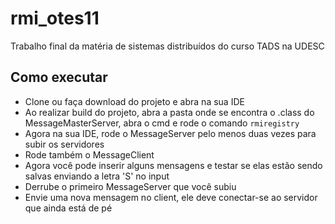 # rmi_otes11
 Trabalho final da matéria de sistemas distribuídos do curso TADS na UDESC
 
## Como executar
 - Clone ou faça download do projeto e abra na sua IDE
 - Ao realizar build do projeto, abra a pasta onde se encontra o .class do MessageMasterServer, abra o cmd e rode o comando `rmiregistry`
 - Agora na sua IDE, rode o MessageServer pelo menos duas vezes para subir os servidores
 - Rode também o MessageClient
 - Agora você pode inserir alguns mensagens e testar se elas estão sendo salvas enviando a letra 'S' no input
 - Derrube o primeiro MessageServer que você subiu
 - Envie uma nova mensagem no client, ele deve conectar-se ao servidor que ainda está de pé
